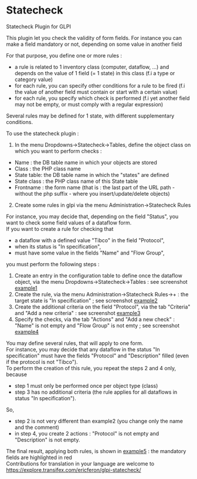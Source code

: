 # Statecheck
Statecheck Plugin for GLPI

This plugin let you check the validity of form fields.
For instance you can make a field mandatory or not, depending on some value in another field

For that purpose, you define one or more rules :
- a rule is related to 1 inventory class (computer, dataflow, ...) and depends on the value of 1 field (= 1 state) in this class (f.i a type or category value)
- for each rule, you can specify other conditions for a rule to be fired (f.i the value of another field must contain or start with a certain value)
- for each rule, you specify which check is performed (f.i yet another field may not be empty, or must comply with a regular expression)<br/>

Several rules may be defined for 1 state, with different supplementary conditions.

To use the statecheck plugin :
1. In the menu Dropdowns->Statecheck->Tables, define the object class on which you want to perform checks :
- Name : the DB table name in which your objects are stored
- Class : the PHP class name
- State table: the DB table name in which the "states" are defined
- State class : the PHP class name of this State table
- Frontname : the form name (that is : the last part of the URL path - without the php suffix - where you insert/update/delete objects)
2. Create some rules in glpi via the menu Administration->Statecheck Rules

For instance, you may decide that, depending on the field "Status", you want to check some field values of a dataflow form.<br/>
If you want to create a rule for checking that 
- a dataflow with a defined value "Tibco" in the field "Protocol", 
- when its status is "In specification", 
- must have some value in the fields "Name" and "Flow Group",

you must perform the following steps :
1. Create an entry in the configuration table to define once the dataflow object, via the menu Dropdowns->Statecheck->Tables : see screenshot [example1](https://raw.githubusercontent.com/ericferon/glpi-statecheck/master/statecheck-example1.png)
2. Create the rule, via the menu Administration->Statecheck Rules->+ : the target state is "In specification" ; see screenshot [example2](https://raw.githubusercontent.com/ericferon/glpi-statecheck/master/statecheck-example2.png)
3. Create the additional criteria on the field "Protocol", via the tab "Criteria" and "Add a new criteria" : see screenshot [example3](https://raw.githubusercontent.com/ericferon/glpi-statecheck/master/statecheck-example3.png)
4. Specify the checks, via the tab "Actions" and "Add a new check" : "Name" is not empty and "Flow Group" is not emty ; see screenshot [example4](https://raw.githubusercontent.com/ericferon/glpi-statecheck/master/statecheck-example4.png)

You may define several rules, that will apply to one form.<br/>
For instance, you may decide that any dataflow in the status "In specification" must have the fields "Protocol" and "Description" filled (even if the protocol is not "Tibco").<br/>
To perform the creation of this rule, you repeat the steps 2 and 4 only, because
- step 1 must only be performed once per object type (class)
- step 3 has no additional criteria (the rule applies for all dataflows in status "In specification").

So, 
- step 2 is not very different than example2 (you change only the name and the comment)
- in step 4, you create 2 actions : "Protocol" is not empty and "Description" is not empty.

The final result, applying both rules, is shown in [example5](https://raw.githubusercontent.com/ericferon/glpi-statecheck/master/statecheck-example5.png) : the mandatory fields are highlighted in red<br/>
Contributions for translation in your language are welcome to https://explore.transifex.com/ericferon/glpi-statecheck/
